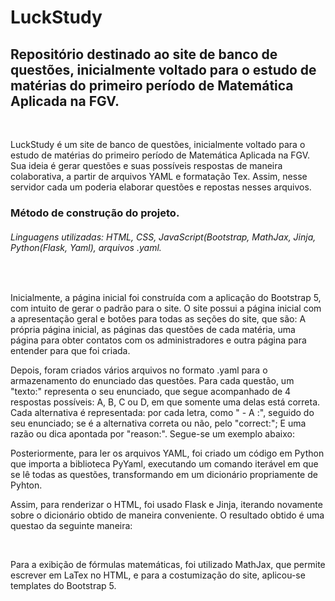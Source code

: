 <h1>LuckStudy</h1>

## Repositório destinado ao site de banco de questões, inicialmente voltado para o estudo de matérias do primeiro período de Matemática Aplicada na FGV.
<br>

<p> LuckStudy é um site de banco de questões, inicialmente voltado para o estudo de matérias do primeiro período de Matemática Aplicada na FGV.
Sua ideia é gerar questões e suas possíveis respostas de maneira colaborativa, a partir de arquivos YAML e formatação Tex. Assim, nesse servidor cada um poderia elaborar questões e repostas nesses arquivos.</p>

### Método de construção do projeto.
<h6> Linguagens utilizadas: HTML, CSS, JavaScript(Bootstrap, MathJax, Jinja, Python(Flask, Yaml), arquivos .yaml. </h6>
<br>
<p> Inicialmente, a página inicial foi construída com a aplicação do Bootstrap 5, com intuito de gerar o padrão para o site. O site possui a página inicial com a apresentação geral e botões para todas as seções do site, que são: A própria página inicial, as páginas das questões de cada matéria, uma página para obter contatos com os administradores e outra página para entender para que foi criada.</p>
 
<p> Depois, foram criados vários arquivos no formato .yaml para o armazenamento do enunciado das questões. Para cada questão, um "texto:" representa o seu enunciado, que segue acompanhado de 4 respostas possíveis: A, B, C ou D, em que somente uma delas está correta. Cada alternativa é representada: por cada letra, como " - A :", seguido do seu enunciado; se é a alternativa correta ou não, pelo "correct:"; E uma razão ou dica apontada por "reason:". Segue-se um exemplo abaixo:</p>
 
<p> Posteriormente, para ler os arquivos YAML, foi criado um código em Python que importa a biblioteca PyYaml, executando um comando iterável em que se lê todas as questões, transformando em um dicionário propriamente de Pyhton.</p>
<p> Assim, para renderizar o HTML, foi usado Flask e Jinja, iterando novamente sobre o dicionário obtido de maneira conveniente. O resultado obtido é uma questao da seguinte maneira:</p>

<br>
<p> Para a exibição de fórmulas matemáticas, foi utilizado MathJax, que permite escrever em LaTex no HTML, e para a costumização do site, aplicou-se templates do Bootstrap 5.</p>
